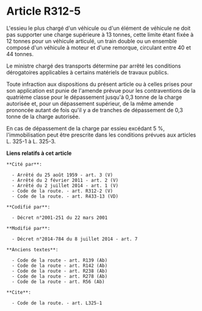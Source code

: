 # Article R312-5

L'essieu le plus chargé d'un véhicule ou d'un élément de véhicule ne doit pas supporter une charge supérieure à 13 tonnes,
cette limite étant fixée à 12 tonnes pour un véhicule articulé, un train double ou un ensemble composé d'un véhicule à moteur
et d'une remorque, circulant entre 40 et 44 tonnes.

Le ministre chargé des transports détermine par arrêté les conditions dérogatoires applicables à certains matériels de
travaux publics. 

Toute infraction aux dispositions du présent article ou à celles prises pour son application est punie de l'amende prévue
pour les contraventions de la quatrième classe pour le dépassement jusqu'à 0,3 tonne de la charge autorisée et, pour un
dépassement supérieur, de la même amende prononcée autant de fois qu'il y a de tranches de dépassement de 0,3 tonne de la
charge autorisée. 

En cas de dépassement de la charge par essieu excédant 5 %, l'immobilisation peut être prescrite dans les conditions prévues
aux articles L. 325-1 à L. 325-3.

**Liens relatifs à cet article**

	**Cité par**:

	  - Arrêté du 25 août 1959 - art. 3 (V)
	  - Arrêté du 2 février 2011 - art. 2 (V)
	  - Arrêté du 2 juillet 2014 - art. 1 (V)
	  - Code de la route. - art. R312-2 (V)
	  - Code de la route. - art. R433-13 (VD)

	**Codifié par**:

	  - Décret n°2001-251 du 22 mars 2001

	**Modifié par**:

	  - Décret n°2014-784 du 8 juillet 2014 - art. 7

	**Anciens textes**:

	  - Code de la route - art. R139 (Ab)
	  - Code de la route - art. R142 (Ab)
	  - Code de la route - art. R238 (Ab)
	  - Code de la route - art. R278 (Ab)
	  - Code de la route - art. R56 (Ab)

	**Cite**:

	  - Code de la route. - art. L325-1
